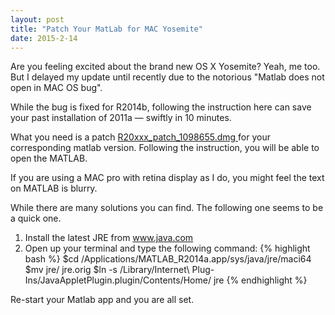```yaml
---
layout: post
title: "Patch Your MatLab for MAC Yosemite"
date: 2015-2-14
---
```


<p>Are you feeling excited about the brand new OS X Yosemite? Yeah, me too. But I delayed my update until recently due to the notorious "Matlab does not open in MAC OS bug".</p>

<p>
While the bug is fixed for R2014b, following the instruction here can save your past installation of 2011a &mdash; swiftly in 10 minutes.
</p>

What you need is a patch  <a href="https://www.mathworks.com/support/bugreports/1098655"> R20xxx_patch_1098655.dmg </a> for your corresponding matlab version. Following the instruction, you will be able to open the MATLAB. 

If you are using a MAC pro with retina display as I do, you might feel the text on MATLAB is blurry.

While there are many solutions you can find. 
The following one seems to be a quick one.
<ol>
<li> Install the latest JRE from <a href= "www.http://www.java.com/en/download/mac_download.jsp">www.java.com </a></li>
<li> Open up your terminal and type the following command:
    {% highlight bash %}
$cd /Applications/MATLAB_R2014a.app/sys/java/jre/maci64
$mv jre/ jre.orig
$ln -s /Library/Internet\ Plug-Ins/JavaAppletPlugin.plugin/Contents/Home/ jre
    {% endhighlight %}
</li>
</ol>

Re-start your Matlab app and you are all set.


